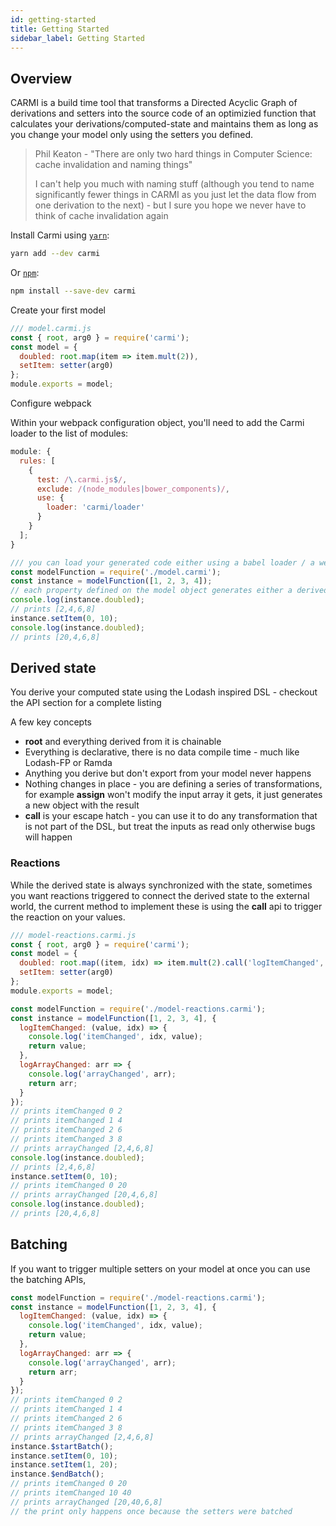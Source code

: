 ```yaml
---
id: getting-started
title: Getting Started
sidebar_label: Getting Started
---
```


## Overview

CARMI is a build time tool that transforms a Directed Acyclic Graph of derivations and setters into the source code of
an optimizied function that calculates your derivations/computed-state and maintains them as long as you change your
model only using the setters you defined.

> Phil Keaton - "There are only two hard things in Computer Science: cache invalidation and naming things"
>
> I can't help you much with naming stuff (although you tend to name significantly fewer things in CARMI as you just let
> the data flow from one derivation to the next) - but I sure you hope we never have to think of cache invalidation
> again

Install Carmi using [`yarn`](https://yarnpkg.com/en/package/carmi):

```bash
yarn add --dev carmi
```

Or [`npm`](https://www.npmjs.com/):

```bash
npm install --save-dev carmi
```

Create your first model

```js
/// model.carmi.js
const { root, arg0 } = require('carmi');
const model = {
  doubled: root.map(item => item.mult(2)),
  setItem: setter(arg0)
};
module.exports = model;
```

Configure webpack

Within your webpack configuration object, you'll need to add the Carmi loader to the list of modules:

```javascript
module: {
  rules: [
    {
      test: /\.carmi.js$/,
      exclude: /(node_modules|bower_components)/,
      use: {
        loader: 'carmi/loader'
      }
    }
  ];
}
```

```js
/// you can load your generated code either using a babel loader / a webpack plugin or just add a build step to generate the source
const modelFunction = require('./model.carmi');
const instance = modelFunction([1, 2, 3, 4]);
// each property defined on the model object generates either a derived value or a setter
console.log(instance.doubled);
// prints [2,4,6,8]
instance.setItem(0, 10);
console.log(instance.doubled);
// prints [20,4,6,8]
```

## Derived state

You derive your computed state using the Lodash inspired DSL - checkout the API section for a complete listing

A few key concepts

- **root** and everything derived from it is chainable
- Everything is declarative, there is no data compile time - much like Lodash-FP or Ramda
- Anything you derive but don't export from your model never happens
- Nothing changes in place - you are defining a series of transformations, for example **assign** won't modify the input
  array it gets, it just generates a new object with the result
- **call** is your escape hatch - you can use it to do any transformation that is not part of the DSL, but treat the
  inputs as read only otherwise bugs will happen

### Reactions

While the derived state is always synchronized with the state, sometimes you want reactions triggered to connect the
derived state to the external world, the current method to implement these is using the **call** api to trigger the
reaction on your values.

```js
/// model-reactions.carmi.js
const { root, arg0 } = require('carmi');
const model = {
  doubled: root.map((item, idx) => item.mult(2).call('logItemChanged', idx)).call('logArrayChanged'),
  setItem: setter(arg0)
};
module.exports = model;
```

```js
const modelFunction = require('./model-reactions.carmi');
const instance = modelFunction([1, 2, 3, 4], {
  logItemChanged: (value, idx) => {
    console.log('itemChanged', idx, value);
    return value;
  },
  logArrayChanged: arr => {
    console.log('arrayChanged', arr);
    return arr;
  }
});
// prints itemChanged 0 2
// prints itemChanged 1 4
// prints itemChanged 2 6
// prints itemChanged 3 8
// prints arrayChanged [2,4,6,8]
console.log(instance.doubled);
// prints [2,4,6,8]
instance.setItem(0, 10);
// prints itemChanged 0 20
// prints arrayChanged [20,4,6,8]
console.log(instance.doubled);
// prints [20,4,6,8]
```

## Batching

If you want to trigger multiple setters on your model at once you can use the batching APIs,

```js
const modelFunction = require('./model-reactions.carmi');
const instance = modelFunction([1, 2, 3, 4], {
  logItemChanged: (value, idx) => {
    console.log('itemChanged', idx, value);
    return value;
  },
  logArrayChanged: arr => {
    console.log('arrayChanged', arr);
    return arr;
  }
});
// prints itemChanged 0 2
// prints itemChanged 1 4
// prints itemChanged 2 6
// prints itemChanged 3 8
// prints arrayChanged [2,4,6,8]
instance.$startBatch();
instance.setItem(0, 10);
instance.setItem(1, 20);
instance.$endBatch();
// prints itemChanged 0 20
// prints itemChanged 10 40
// prints arrayChanged [20,40,6,8]
// the print only happens once because the setters were batched
```
